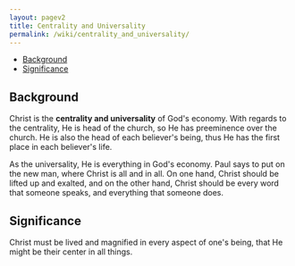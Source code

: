 ```yaml
---
layout: pagev2
title: Centrality and Universality
permalink: /wiki/centrality_and_universality/
---
```

- [Background](#background)
- [Significance](#significance)

## Background

Christ is the **centrality and universality** of God's economy. With regards to the centrality, He is head of the church, so He has preeminence over the church. He is also the head of each believer's being, thus He has the first place in each believer's life.

As the universality, He is everything in God's economy. Paul says to put on the new man, where Christ is all and in all. On one hand, Christ should be lifted up and exalted, and on the other hand, Christ should be every word that someone speaks, and everything that someone does. 

## Significance

Christ must be lived and magnified in every aspect of one's being, that He might be their center in all things.